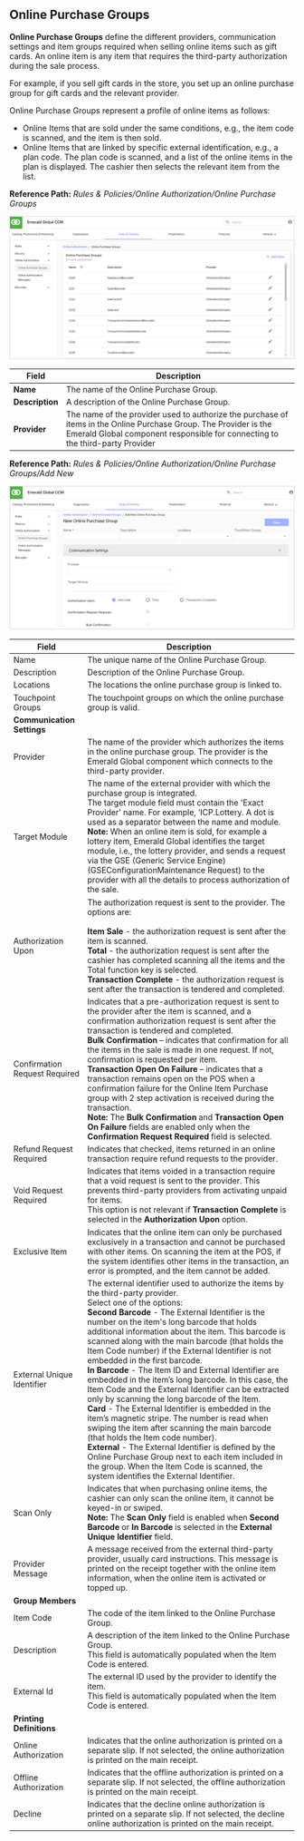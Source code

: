 ## Online Purchase Groups

**Online Purchase Groups** define the different providers, communication settings and item groups required when selling online items such as gift cards. An online item is any item that requires the third-party authorization during the sale process.

For example, if you sell gift cards in the store, you set up an online purchase group for gift cards and the relevant provider.

Online Purchase Groups represent a profile of online items as follows:

* Online Items that are sold under the same conditions, e.g., the item code is scanned, and the item is then sold.
* Online Items that are linked by specific external identification, e.g., a plan code. The plan code is scanned, and a list of the online items in the plan is displayed. The cashier then selects the relevant item from the list.

**Reference Path:** *Rules & Policies/Online Authorization/Online Purchase Groups*

![Online Purchase Groups Screen](/Images/OnlinePurchaseGroupsScreen.png)

|**Field**|**Description**|
|---------|----------|
|**Name**|The name of the Online Purchase Group.|
|**Description**|A description of the Online Purchase Group.
|**Provider**|The name of the provider used to authorize the purchase of items in the Online Purchase Group. The Provider is the Emerald Global component responsible for connecting to the third-party Provider|

**Reference Path:** *Rules & Policies/Online Authorization/Online Purchase Groups/Add New*

![Online Purchase Group Form](/Images/OnlinePurchaseGroupForm.png)

|**Field**|**Description**|
|---------|----------|
|Name|The unique name of the Online Purchase Group.|
|Description|Description of the Online Purchase Group.|
|Locations|The locations the online purchase group is linked to.|
|Touchpoint Groups|The touchpoint groups on which the online purchase group is valid.|
|**Communication Settings**||
|Provider|The name of the provider which authorizes the items in the online purchase group. The provider is the Emerald Global component which connects to the third-party provider.|
|Target Module|The name of the external provider with which the purchase group is integrated.<BR>The target module field must contain the 'Exact Provider' name. For example, ‘ICP.Lottery. A dot is used as a separator between the name and module.<BR>**Note:** When an online item is sold, for example a lottery item, Emerald Global identifies the target module, i.e., the lottery provider, and sends a request via the GSE (Generic Service Engine) (GSEConfigurationMaintenance Request) to the provider with all the details to process authorization of the sale.|
|Authorization Upon|The authorization request is sent to the provider. The options are:<BR><BR>**Item Sale** - the authorization request is sent after the item is scanned.<BR>**Total** - the authorization request is sent after the cashier has completed scanning all the items and the Total function key is selected.<BR>**Transaction Complete** - the authorization request is sent after the transaction is tendered and completed.|
|Confirmation Request Required|Indicates that a pre-authorization request is sent to the provider after the item is scanned, and a confirmation authorization request is sent after the transaction is tendered and completed.<BR>**Bulk Confirmation** – indicates that confirmation for all the items in the sale is made in one request. If not, confirmation is requested per item.<BR>**Transaction Open On Failure** – indicates that a transaction remains open on the POS when a confirmation failure for the Online Item Purchase group with 2 step activation is received during the transaction.<BR>**Note:** The **Bulk Confirmation** and **Transaction Open On Failure** fields are enabled only when the **Confirmation Request Required** field is selected.|
|Refund Request Required|Indicates that checked, items returned in an online transaction require refund requests to the provider.|
|Void Request Required|Indicates that items voided in a transaction require that a void request is sent to the provider. This prevents third-party providers from activating unpaid for items.<BR>This option is not relevant if **Transaction Complete** is selected in the **Authorization Upon** option.|
|Exclusive Item|Indicates that the online item can only be purchased exclusively in a transaction and cannot be purchased with other items. On scanning the item at the POS, if the system identifies other items in the transaction, an error is prompted, and the item cannot be added.|
|External Unique Identifier|The external identifier used to authorize the items by the third-party provider.<BR>Select one of the options:<BR>**Second Barcode** - The External Identifier is the number on the item's long barcode that holds additional information about the item. This barcode is scanned along with the main barcode (that holds the Item Code number) if the External Identifier is not embedded in the first barcode.<BR>**In Barcode** - The Item ID and External Identifier are embedded in the item’s long barcode. In this case, the Item Code and the External Identifier can be extracted only by scanning the long barcode of the Item.<BR>**Card** - The External Identifier is embedded in the item’s magnetic stripe. The number is read when swiping the item after scanning the main barcode (that holds the Item code number).<BR>**External** - The External Identifier is defined by the Online Purchase Group next to each item included in the group. When the Item Code is scanned, the system identifies the External Identifier.|
|Scan Only|Indicates that when purchasing online items, the cashier can only scan the online item, it cannot be keyed-in or swiped.<BR>**Note:** The **Scan Only** field is enabled when **Second Barcode** or **In Barcode** is selected in the **External Unique Identifier** field.|
|Provider Message|A message received from the external third-party provider, usually card instructions. This message is printed on the receipt together with the online item information, when the online item is activated or topped up.|
|**Group Members**||
|Item Code|The code of the item linked to the Online Purchase Group.|
|Description|A description of the item linked to the Online Purchase Group.<BR>This field is automatically populated when the Item Code is entered.|
|External Id|The external ID used by the provider to identify the item.<BR>This field is automatically populated when the Item Code is entered.|
|**Printing Definitions**||
|Online Authorization|Indicates that the online authorization is printed on a separate slip. If not selected, the online authorization is printed on the main receipt.|
|Offline Authorization|Indicates that the offline authorization is printed on a separate slip. If not selected, the offline authorization is printed on the main receipt.|
|Decline|Indicates that the decline online authorization is printed on a separate slip. If not selected, the decline online authorization is printed on the main receipt.|
